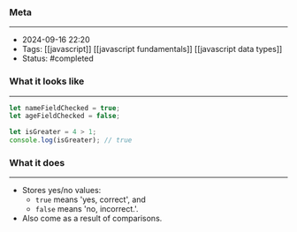 ### Meta
- - -
- 2024-09-16 22:20
- Tags: [[javascript]] [[javascript fundamentals]] [[javascript data types]]
- Status: #completed 

### What it looks like
- - -
```JavaScript file:app.js
let nameFieldChecked = true;
let ageFieldChecked = false;

let isGreater = 4 > 1;
console.log(isGreater); // true
```

### What it does
- - -
-  Stores yes/no values:
	- `true` means 'yes, correct', and
	- `false` means 'no, incorrect.'.
- Also come as a result of comparisons.
